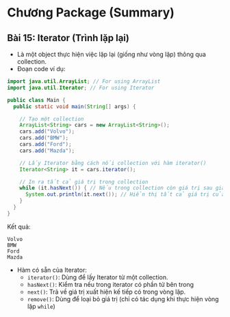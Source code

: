 # **Chương Package (Summary)**
## **Bài 15: Iterator (Trình lặp lại)**
- Là một object thực hiện việc lặp lại (giống như vòng lặp) thông qua collection.
- Đoạn code ví dụ:
```java
import java.util.ArrayList; // For using ArrayList
import java.util.Iterator; // For using Iterator

public class Main {
  public static void main(String[] args) {

    // Tạo một collection
    ArrayList<String> cars = new ArrayList<String>();
    cars.add("Volvo");
    cars.add("BMW");
    cars.add("Ford");
    cars.add("Mazda");

    // Lấy Iterator bằng cách nối collection với hàm iterator()
    Iterator<String> it = cars.iterator();

    // In ra tất cả giá trị trong collection
    while (it.hasNext()) { // Nếu trong collection còn giá trị sau giá trị đầu..
      System.out.println(it.next()); // Hiển thị tất cả giá trị của collection cho đến hết 
    }
  }
}
```
Kết quả:
```
Volvo
BMW
Ford
Mazda
```
- Hàm có sẵn của Iterator:
    + `iterator()`: Dùng để lấy Iterator từ một collection.
    + `hasNext()`: Kiểm tra nếu trong iterator có phần tử bên trong 
    + `next()`: Trả về giá trị xuất hiện kế tiếp có trong vòng lặp.
    + `remove()`: Dùng để loại bỏ giá trị (chỉ có tác dụng khi thực hiện vòng lặp `while`) 